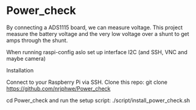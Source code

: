 # Power_check
By connecting a ADS1115 board, we can measure voltage. 
This project measure the battery voltage and the very low voltage over a shunt to get amps through the shunt.

When running raspi-config aslo set up interface I2C (and SSH, VNC and maybe camera)

Installation

Connect to your Raspberry Pi via SSH.
Clone this repo: git clone https://github.com/nrjphwe/Power_check

cd Power_check and run the setup script: ./script/install_power_check.sh
